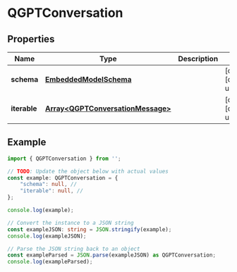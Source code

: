 
# QGPTConversation


## Properties

Name | Type | Description | Notes
------------ | ------------- | ------------- | -------------
**schema** | [**EmbeddedModelSchema**](EmbeddedModelSchema) |  | [optional] [default to undefined]
**iterable** | [**Array&lt;QGPTConversationMessage&gt;**](QGPTConversationMessage) |  | [optional] [default to undefined]

## Example

```typescript
import { QGPTConversation } from '';

// TODO: Update the object below with actual values
const example: QGPTConversation = {
    "schema": null, // 
    "iterable": null, // 
};

console.log(example);

// Convert the instance to a JSON string
const exampleJSON: string = JSON.stringify(example);
console.log(exampleJSON);

// Parse the JSON string back to an object
const exampleParsed = JSON.parse(exampleJSON) as QGPTConversation;
console.log(exampleParsed);
```




